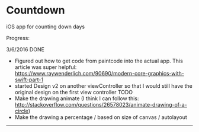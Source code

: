 # Countdown
iOS app for counting down days

Progress:

3/6/2016
DONE
- Figured out how to get code from paintcode into the actual app. This article was super helpful: https://www.raywenderlich.com/90690/modern-core-graphics-with-swift-part-1
- started Design v2 on another viewController so that I would still have the original design on the first view controller
TODO
- Make the drawing animate (I think I can follow this: http://stackoverflow.com/questions/26578023/animate-drawing-of-a-circle)
- Make the drawing a percentage / based on size of canvas / autolayout

------------